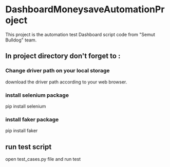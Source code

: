 # DashboardMoneysaveAutomationProject

This project is the automation test Dashboard script code from  "Semut Bulldog" team.

## In project directory don't forget to :

### Change driver path on your local storage
download the driver path according to your web browser.

### install selenium package
pip install selenium

### install faker package
pip install faker


## run test script
open test_cases.py file and run test
